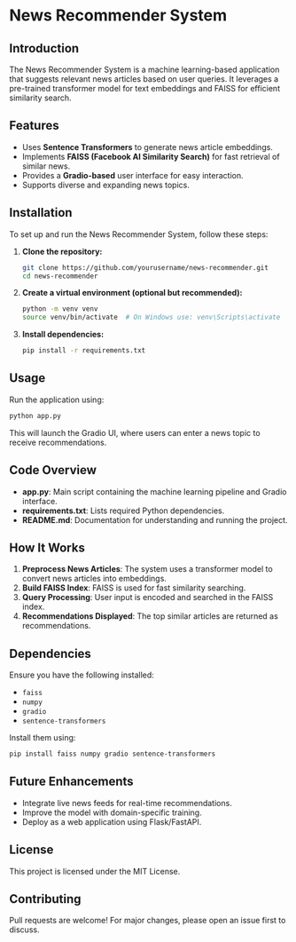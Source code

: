# News Recommender System

## Introduction
The News Recommender System is a machine learning-based application that suggests relevant news articles based on user queries. It leverages a pre-trained transformer model for text embeddings and FAISS for efficient similarity search.

## Features
- Uses **Sentence Transformers** to generate news article embeddings.
- Implements **FAISS (Facebook AI Similarity Search)** for fast retrieval of similar news.
- Provides a **Gradio-based** user interface for easy interaction.
- Supports diverse and expanding news topics.

## Installation
To set up and run the News Recommender System, follow these steps:

1. **Clone the repository:**
   ```bash
   git clone https://github.com/yourusername/news-recommender.git
   cd news-recommender
   ```

2. **Create a virtual environment (optional but recommended):**
   ```bash
   python -m venv venv
   source venv/bin/activate  # On Windows use: venv\Scripts\activate
   ```

3. **Install dependencies:**
   ```bash
   pip install -r requirements.txt
   ```

## Usage
Run the application using:
```bash
python app.py
```
This will launch the Gradio UI, where users can enter a news topic to receive recommendations.

## Code Overview
- **app.py**: Main script containing the machine learning pipeline and Gradio interface.
- **requirements.txt**: Lists required Python dependencies.
- **README.md**: Documentation for understanding and running the project.

## How It Works
1. **Preprocess News Articles**: The system uses a transformer model to convert news articles into embeddings.
2. **Build FAISS Index**: FAISS is used for fast similarity searching.
3. **Query Processing**: User input is encoded and searched in the FAISS index.
4. **Recommendations Displayed**: The top similar articles are returned as recommendations.

## Dependencies
Ensure you have the following installed:
- `faiss`
- `numpy`
- `gradio`
- `sentence-transformers`

Install them using:
```bash
pip install faiss numpy gradio sentence-transformers
```

## Future Enhancements
- Integrate live news feeds for real-time recommendations.
- Improve the model with domain-specific training.
- Deploy as a web application using Flask/FastAPI.

## License
This project is licensed under the MIT License.

## Contributing
Pull requests are welcome! For major changes, please open an issue first to discuss.

